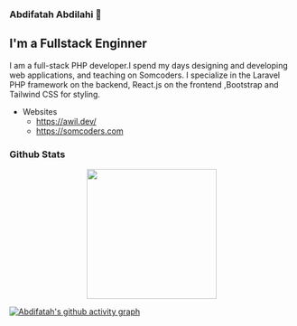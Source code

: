 ### Abdifatah Abdilahi 👋
## I'm a Fullstack Enginner 

I am a full-stack PHP developer.I spend my days designing and developing web applications, and teaching on Somcoders. I specialize in the Laravel PHP framework on the backend, React.js on the frontend ,Bootstrap and Tailwind CSS for styling.

- Websites
  - https://awil.dev/
  - https://somcoders.com

### Github Stats  
<p align="center">
  <img  height="230px" src="http://github-readme-streak-stats.herokuapp.com?user=abdifatahz&theme=radical" style="max-width:100%;"/>
 </p>


  [![Abdifatah's github activity graph](https://activity-graph.herokuapp.com/graph?username=abdifatahz&theme=rogue)](https://github.com/ashutosh00710/github-readme-activity-graph)

